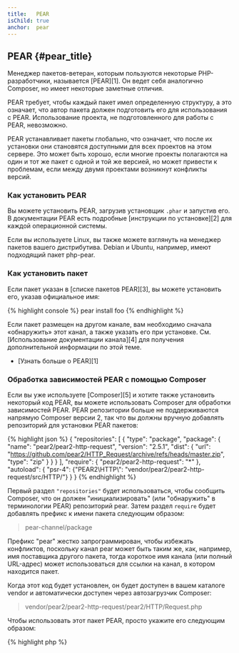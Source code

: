 ```yaml
---
title:   PEAR
isChild: true
anchor:  pear
---
```


## PEAR {#pear_title}

Менеджер пакетов-ветеран, которым пользуются некоторые PHP-разработчики, называется [PEAR][1]. Он ведет себя
аналогично Composer, но имеет некоторые заметные отличия.

PEAR требует, чтобы каждый пакет имел определенную структуру, а это означает, что автор пакета должен подготовить его
для использования с PEAR. Использование проекта, не подготовленного для работы с PEAR, невозможно.

PEAR устанавливает пакеты глобально, что означает, что после их установки они становятся доступными для всех проектов
на этом сервере. Это может быть хорошо, если многие проекты полагаются на один и тот же пакет с одной и той же версией,
но может привести к проблемам, если между двумя проектами возникнут конфликты версий.

### Как установить PEAR

Вы можете установить PEAR, загрузив установщик `.phar` и запустив его. В документации PEAR есть подробные
[инструкции по установке][2] для каждой операционной системы.

Если вы используете Linux, вы также можете взглянуть на менеджер пакетов вашего дистрибутива.
Debian и Ubuntu, например, имеют подходящий пакет php-pear.

### Как установить пакет

Если пакет указан в [списке пакетов PEAR][3], вы можете установить его, указав официальное имя:

{% highlight console %}
pear install foo
{% endhighlight %}

Если пакет размещен на другом канале, вам необходимо сначала «обнаружить» этот канал, а также указать его при установке.
См. [Использование документации канала][4] для получения дополнительной информации по этой теме.

* [Узнать больше о PEAR][1]

### Обработка зависимостей PEAR с помощью Composer

Если вы уже используете [Composer][5] и хотите также установить некоторый код PEAR, вы можете использовать Composer для
обработки зависимостей PEAR. PEAR репозитории больше не поддерживаются напрямую Composer версии 2, так что вы должны вручную добавлять репозиторий для установки PEAR пакетов:

{% highlight json %}
{
    "repositories": [
        {
            "type": "package",
            "package": {
                "name": "pear2/pear2-http-request",
                "version": "2.5.1",
                "dist": {
                    "url": "https://github.com/pear2/HTTP_Request/archive/refs/heads/master.zip",
                    "type": "zip"
                }
            }
        }
    ],
    "require": {
        "pear2/pear2-http-request": "*"
    },
    "autoload": {
        "psr-4": {"PEAR2\\HTTP\\": "vendor/pear2/pear2-http-request/src/HTTP/"}
    }
}
{% endhighlight %}

Первый раздел `"repositories"` будет использоваться, чтобы сообщить Composer, что он должен "инициализировать"
(или "обнаружить" в терминологии PEAR) репозиторий pear. Затем раздел `require` будет добавлять префикс к имени пакета
следующим образом:

> pear-channel/package

Префикс "pear" жестко запрограммирован, чтобы избежать конфликтов, поскольку канал pear может быть таким же, как, например,
имя поставщика другого пакета, тогда короткое имя канала (или полный URL-адрес) может использоваться для ссылки на канал,
в котором находится пакет.

Когда этот код будет установлен, он будет доступен в вашем каталоге vendor и автоматически доступен через автозагрузчик Composer:

> vendor/pear2/pear2-http-request/pear2/HTTP/Request.php

Чтобы использовать этот пакет PEAR, просто укажите его следующим образом:

{% highlight php %}
<?php
require __DIR__ . '/vendor/autoload.php';

use PEAR2\HTTP\Request;

$request = new Request();
{% endhighlight %}

* [Узнать больше об использовании репозиториев с Composer][6]

[1]: https://pear.php.net/
[2]: https://pear.php.net/manual/installation.getting.php
[3]: https://pear.php.net/packages.php
[4]: https://pear.php.net/manual/guide.users.commandline.channels.php
[5]: /#composer_and_packagist
[6]: https://getcomposer.org/doc/05-repositories.md
